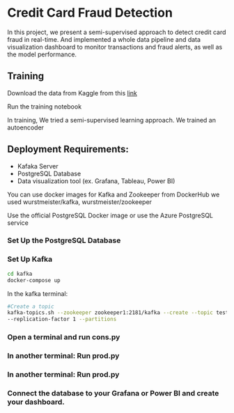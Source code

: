 # Credit Card Fraud Detection

In this project, we present a semi-supervised approach to detect credit card fraud in real-time. And 
implemented a whole data pipeline and data visualization dashboard to monitor transactions and 
fraud alerts, as well as the model performance.

## Training

Download the data from Kaggle from this [link](https://www.kaggle.com/mlg-ulb/creditcardfraud) 

Run the training notebook

In training, We tried a semi-supervised learning approach. We trained an autoencoder


## Deployment Requirements:
- Kafaka Server
- PostgreSQL Database
- Data visualization tool (ex. Grafana, Tableau, Power BI)


You can use docker images for Kafka and Zookeeper from DockerHub
we used wurstmeister/kafka, wurstmeister/zookeeper

Use the official PostgreSQL Docker image or use the Azure PostgreSQL service

### Set Up the PostgreSQL Database
### Set Up Kafka


```bash
cd kafka
docker-compose up
```
In the kafka terminal:
```bash
#Create a topic
kafka-topics.sh --zookeeper zookeeper1:2181/kafka --create --topic test 
--replication-factor 1 --partitions
```
### Open a terminal and run cons.py 

### In another terminal: Run prod.py

### In another terminal: Run prod.py
### Connect the database to your Grafana or Power BI and create your dashboard. 
